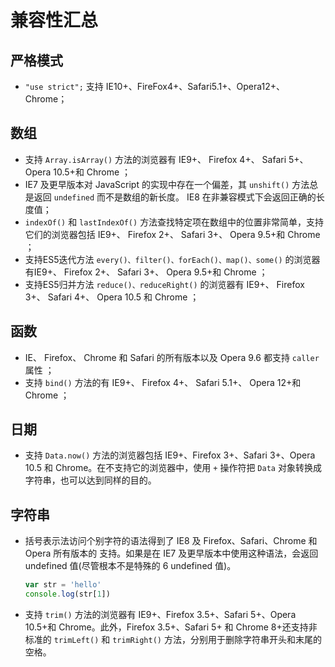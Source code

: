 # 兼容性汇总

## 严格模式  <a id="use-strict"></a>

* `"use strict";` 支持 IE10+、FireFox4+、Safari5.1+、Opera12+、Chrome； 

## 数组  <a id="array"></a>

* 支持 `Array.isArray()` 方法的浏览器有 IE9+、 Firefox 4+、 Safari 5+、 Opera 10.5+和 Chrome ；
* IE7 及更早版本对 JavaScript 的实现中存在一个偏差，其 `unshift()` 方法总是返回 `undefined` 而不是数组的新长度。 IE8 在非兼容模式下会返回正确的长度值；
* `indexOf()` 和 `lastIndexOf()` 方法查找特定项在数组中的位置非常简单，支持它们的浏览器包括 IE9+、 Firefox 2+、 Safari 3+、 Opera 9.5+和 Chrome ； 
* 支持ES5迭代方法 `every()、filter()、forEach()、map()、some()` 的浏览器有IE9+、 Firefox 2+、 Safari 3+、 Opera 9.5+和 Chrome ； 
* 支持ES5归并方法 `reduce()、reduceRight()` 的浏览器有 IE9+、 Firefox 3+、 Safari 4+、 Opera 10.5 和 Chrome ；

## 函数  <a id="function"></a>

* IE、 Firefox、 Chrome 和 Safari 的所有版本以及 Opera 9.6 都支持 `caller` 属性 ； 
* 支持 `bind()` 方法的有 IE9+、 Firefox 4+、 Safari 5.1+、 Opera 12+和 Chrome ；

## 日期  <a id="date"></a>
* 支持 `Data.now()` 方法的浏览器包括 IE9+、Firefox 3+、Safari 3+、Opera 10.5 和 Chrome。在不支持它的浏览器中，使用 `+` 操作符把 `Data` 对象转换成字符串，也可以达到同样的目的。

## 字符串  <a id="string"></a>
* 括号表示法访问个别字符的语法得到了 IE8 及 Firefox、Safari、Chrome 和 Opera 所有版本的 支持。如果是在 IE7 及更早版本中使用这种语法，会返回 undefined 值(尽管根本不是特殊的 6 undefined 值)。
  ```js
  var str = 'hello'
  console.log(str[1])
  ```
* 支持 `trim()` 方法的浏览器有 IE9+、Firefox 3.5+、Safari 5+、Opera 10.5+和 Chrome。此外，Firefox 3.5+、Safari 5+ 和 Chrome 8+还支持非标准的 `trimLeft()` 和 `trimRight()` 方法，分别用于删除字符串开头和末尾的空格。